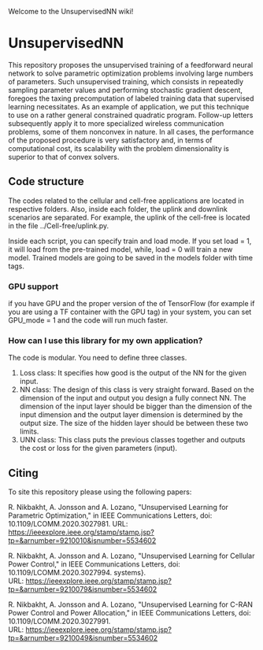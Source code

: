 Welcome to the UnsupervisedNN wiki!
# UnsupervisedNN
This repository proposes the unsupervised training of
a feedforward neural network to solve parametric optimization
problems involving large numbers of parameters. Such unsupervised training, which consists in repeatedly sampling parameter
values and performing stochastic gradient descent, foregoes the
taxing precomputation of labeled training data that supervised
learning necessitates. As an example of application, we put this
technique to use on a rather general constrained quadratic program. Follow-up letters subsequently apply it to more specialized
wireless communication problems, some of them nonconvex in
nature. In all cases, the performance of the proposed procedure
is very satisfactory and, in terms of computational cost, its
scalability with the problem dimensionality is superior to that
of convex solvers.

## Code structure
The codes related to the cellular and cell-free applications are located in respective folders. Also, inside each folder, the uplink and downlink scenarios are separated. For example, the uplink of the cell-free is located in the file ../Cell-free/uplink.py.

Inside each script, you can specify train and load mode. If you set load = 1, it will load from the pre-trained model, while, load = 0 will train a new model. Trained models are going to be saved in the models folder with time tags.

### GPU support
if you have GPU  and the proper version of the of TensorFlow  (for example if you are using a TF container with the GPU tag) in your system, you can set GPU_mode = 1 and the code will run much faster.
### How can I use this library for my own application?
The code is modular. You need to define three classes.
1. Loss class: It specifies how good is the output of the NN for the given input.
2. NN class: The design of this class is very straight forward. Based on the dimension of the input and output you design a fully connect NN. The dimension of the input layer should be bigger than the dimension of the input dimension and the output layer dimension is determined by the output size. The size of the hidden layer should be between these two limits.
3. UNN class: This class puts the previous classes together and outputs the cost or loss for the given parameters (input).

## Citing
To site this repository please using the following papers:

R. Nikbakht, A. Jonsson and A. Lozano, "Unsupervised Learning for Parametric Optimization," in IEEE Communications Letters, doi: 10.1109/LCOMM.2020.3027981.
URL: https://ieeexplore.ieee.org/stamp/stamp.jsp?tp=&arnumber=9210010&isnumber=5534602

R. Nikbakht, A. Jonsson and A. Lozano, "Unsupervised Learning for Cellular Power Control," in IEEE Communications Letters, doi: 10.1109/LCOMM.2020.3027994. systems}.
URL: https://ieeexplore.ieee.org/stamp/stamp.jsp?tp=&arnumber=9210079&isnumber=5534602

R. Nikbakht, A. Jonsson and A. Lozano, "Unsupervised Learning for C-RAN Power Control and Power Allocation," in IEEE Communications Letters, doi: 10.1109/LCOMM.2020.3027991.
URL: https://ieeexplore.ieee.org/stamp/stamp.jsp?tp=&arnumber=9210049&isnumber=5534602
